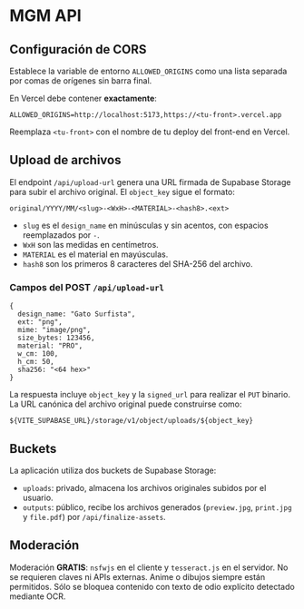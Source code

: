 # MGM API

## Configuración de CORS

Establece la variable de entorno `ALLOWED_ORIGINS` como una lista separada por comas de orígenes sin barra final.

En Vercel debe contener **exactamente**:

```
ALLOWED_ORIGINS=http://localhost:5173,https://<tu-front>.vercel.app
```

Reemplaza `<tu-front>` con el nombre de tu deploy del front-end en Vercel.

## Upload de archivos

El endpoint `/api/upload-url` genera una URL firmada de Supabase Storage para subir el archivo original. El `object_key` sigue el formato:

```
original/YYYY/MM/<slug>-<WxH>-<MATERIAL>-<hash8>.<ext>
```

* `slug` es el `design_name` en minúsculas y sin acentos, con espacios reemplazados por `-`.
* `WxH` son las medidas en centímetros.
* `MATERIAL` es el material en mayúsculas.
* `hash8` son los primeros 8 caracteres del SHA-256 del archivo.

### Campos del POST `/api/upload-url`

```
{
  design_name: "Gato Surfista",
  ext: "png",
  mime: "image/png",
  size_bytes: 123456,
  material: "PRO",
  w_cm: 100,
  h_cm: 50,
  sha256: "<64 hex>"
}
```

La respuesta incluye `object_key` y la `signed_url` para realizar el `PUT` binario. La URL canónica del archivo original puede construirse como:

```
${VITE_SUPABASE_URL}/storage/v1/object/uploads/${object_key}
```

## Buckets

La aplicación utiliza dos buckets de Supabase Storage:

* `uploads`: privado, almacena los archivos originales subidos por el usuario.
* `outputs`: público, recibe los archivos generados (`preview.jpg`, `print.jpg` y `file.pdf`) por `/api/finalize-assets`.

## Moderación

Moderación **GRATIS**: `nsfwjs` en el cliente y `tesseract.js` en el servidor. No se requieren claves ni APIs externas. Anime o
dibujos siempre están permitidos. Sólo se bloquea contenido con texto de odio explícito detectado mediante OCR.
